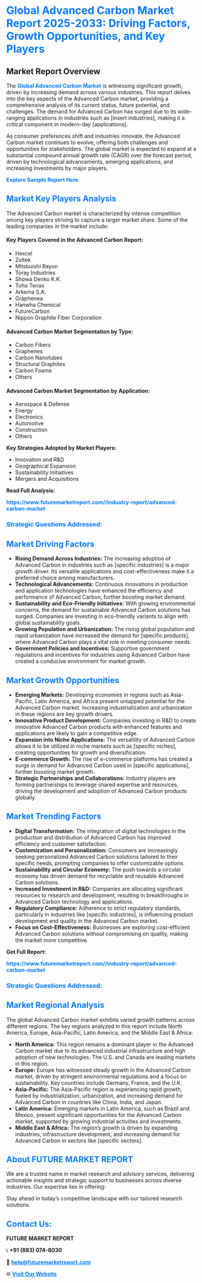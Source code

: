 <h1 style="color: #007BFF;">Global Advanced Carbon Market Report 2025-2033: Driving Factors, Growth Opportunities, and Key Players</h1>

<section id="overview">
<h2>Market Report Overview</h2>
<p>The <a href="https://www.futuremarketreport.com//industry-report/advanced-carbon-market" style="color: #007BFF; text-decoration: none;"><strong>Global Advanced Carbon Market</strong></a> is witnessing significant growth, driven by increasing demand across various industries. This report delves into the key aspects of the Advanced Carbon market, providing a comprehensive analysis of its current status, future potential, and challenges. The demand for Advanced Carbon has surged due to its wide-ranging applications in industries such as [insert industries], making it a critical component in modern-day [applications].</p>
<p>As consumer preferences shift and industries innovate, the Advanced Carbon market continues to evolve, offering both challenges and opportunities for stakeholders. The global market is expected to expand at a substantial compound annual growth rate (CAGR) over the forecast period, driven by technological advancements, emerging applications, and increasing investments by major players.</p>
</section>

<section id="overview">
<p><a href="https://www.futuremarketreport.com//request-sample/reportId=63094" style="color: #007BFF; text-decoration: none;"><strong>Explore Sample Report Here</strong></a></p>
</section>

<section id="key-players">
<h2 style="color: #007BFF;">Market Key Players Analysis</h2>
<p>The Advanced Carbon market is characterized by intense competition among key players striving to capture a larger market share. Some of the leading companies in the market include:</p>
<h4>Key Players Covered in the Advanced Carbon Report:</h4>
<ul><li>Hexcel</li><li>Zoltek</li><li>MItsbuishi Rayon</li><li>Toray Industries</li><li>Showa Denko K.K.</li><li>Toho Tenax</li><li>Arkema S.A.</li><li>Graphenea</li><li>Hanwha Chemical</li><li>FutureCarbon</li><li>Nippon Graphite Fiber Corporation</li></ul>
<h4>Advanced Carbon Market Segmentation by Type:</h4>
<ul><li>Carbon Fibers</li><li>Graphenes</li><li>Carbon Nanotubes</li><li>Structural Graphites</li><li>Carbon Foams</li><li>Others</li></ul>

<h4>Advanced Carbon Market Segmentation by Application:</h4>
<ul><li>Aerospace &amp; Defense</li><li>Energy</li><li>Electronics</li><li>Automotive</li><li>Construction</li><li>Others</li></ul>
<p><strong>Key Strategies Adopted by Market Players:</strong></p>
<ul>
<li>Innovation and R&D</li>
<li>Geographical Expansion</li>
<li>Sustainability Initiatives</li>
<li>Mergers and Acquisitions</li>
</ul>
</section>

<section>
<p><strong>Read Full Analysis: </strong></p><a href="https://www.futuremarketreport.com//industry-report/advanced-carbon-market" style="color: #007BFF; text-decoration: none;"><strong>https://www.futuremarketreport.com//industry-report/advanced-carbon-market</strong></a>
<h3 style="color: #007BFF;">Strategic Questions Addressed:</h3>
</section>

<section id="driving-factors">
<h2 style="color: #007BFF;">Market Driving Factors</h2>
<ul>
<li><strong>Rising Demand Across Industries:</strong> The increasing adoption of Advanced Carbon in industries such as [specific industries] is a major growth driver. Its versatile applications and cost-effectiveness make it a preferred choice among manufacturers.</li>
<li><strong>Technological Advancements:</strong> Continuous innovations in production and application technologies have enhanced the efficiency and performance of Advanced Carbon, further boosting market demand.</li>
<li><strong>Sustainability and Eco-Friendly Initiatives:</strong> With growing environmental concerns, the demand for sustainable Advanced Carbon solutions has surged. Companies are investing in eco-friendly variants to align with global sustainability goals.</li>
<li><strong>Growing Population and Urbanization:</strong> The rising global population and rapid urbanization have increased the demand for [specific products], where Advanced Carbon plays a vital role in meeting consumer needs.</li>
<li><strong>Government Policies and Incentives:</strong> Supportive government regulations and incentives for industries using Advanced Carbon have created a conducive environment for market growth.</li>
</ul>
</section>

<section id="growth-opportunities">
<h2 style="color: #007BFF;">Market Growth Opportunities</h2>
<ul>
<li><strong>Emerging Markets:</strong> Developing economies in regions such as Asia-Pacific, Latin America, and Africa present untapped potential for the Advanced Carbon market. Increasing industrialization and urbanization in these regions are key growth drivers.</li>
<li><strong>Innovative Product Development:</strong> Companies investing in R&D to create innovative Advanced Carbon products with enhanced features and applications are likely to gain a competitive edge.</li>
<li><strong>Expansion into Niche Applications:</strong> The versatility of Advanced Carbon allows it to be utilized in niche markets such as [specific niches], creating opportunities for growth and diversification.</li>
<li><strong>E-commerce Growth:</strong> The rise of e-commerce platforms has created a surge in demand for Advanced Carbon used in [specific applications], further boosting market growth.</li>
<li><strong>Strategic Partnerships and Collaborations:</strong> Industry players are forming partnerships to leverage shared expertise and resources, driving the development and adoption of Advanced Carbon products globally.</li>
</ul>
</section>

<section id="trending-factors">
<h2 style="color: #007BFF;">Market Trending Factors</h2>
<ul>
<li><strong>Digital Transformation:</strong> The integration of digital technologies in the production and distribution of Advanced Carbon has improved efficiency and customer satisfaction.</li>
<li><strong>Customization and Personalization:</strong> Consumers are increasingly seeking personalized Advanced Carbon solutions tailored to their specific needs, prompting companies to offer customizable options.</li>
<li><strong>Sustainability and Circular Economy:</strong> The push towards a circular economy has driven demand for recyclable and reusable Advanced Carbon solutions.</li>
<li><strong>Increased Investment in R&D:</strong> Companies are allocating significant resources to research and development, resulting in breakthroughs in Advanced Carbon technology and applications.</li>
<li><strong>Regulatory Compliance:</strong> Adherence to strict regulatory standards, particularly in industries like [specific industries], is influencing product development and quality in the Advanced Carbon market.</li>
<li><strong>Focus on Cost-Effectiveness:</strong> Businesses are exploring cost-efficient Advanced Carbon solutions without compromising on quality, making the market more competitive.</li>
</ul>
</section>

<section>
<p><strong>Get Full Report: </strong></p><a href="https://www.futuremarketreport.com//industry-report/advanced-carbon-market" style="color: #007BFF; text-decoration: none;"><strong>https://www.futuremarketreport.com//industry-report/advanced-carbon-market</strong></a>
<h3 style="color: #007BFF;">Strategic Questions Addressed:</h3>
</section>


<section id="regional-analysis">
<h2 style="color: #007BFF;">Market Regional Analysis</h2>
<p>The global Advanced Carbon market exhibits varied growth patterns across different regions. The key regions analyzed in this report include North America, Europe, Asia-Pacific, Latin America, and the Middle East & Africa:</p>
<ul>
<li><strong>North America:</strong> This region remains a dominant player in the Advanced Carbon market due to its advanced industrial infrastructure and high adoption of new technologies. The U.S. and Canada are leading markets in this region.</li>
<li><strong>Europe:</strong> Europe has witnessed steady growth in the Advanced Carbon market, driven by stringent environmental regulations and a focus on sustainability. Key countries include Germany, France, and the U.K.</li>
<li><strong>Asia-Pacific:</strong> The Asia-Pacific region is experiencing rapid growth, fueled by industrialization, urbanization, and increasing demand for Advanced Carbon in countries like China, India, and Japan.</li>
<li><strong>Latin America:</strong> Emerging markets in Latin America, such as Brazil and Mexico, present significant opportunities for the Advanced Carbon market, supported by growing industrial activities and investments.</li>
<li><strong>Middle East & Africa:</strong> The region’s growth is driven by expanding industries, infrastructure development, and increasing demand for Advanced Carbon in sectors like [specific sectors].</li>
</ul>
</section>

<footer>
<h2 style="color: #007BFF;">About FUTURE MARKET REPORT</h2>
<p>We are a trusted name in market research and advisory services, delivering actionable insights and strategic support to businesses across diverse industries. Our expertise lies in offering:</p>

<p>Stay ahead in today’s competitive landscape with our tailored research solutions.</p>

<h2 style="color: #007BFF;">Contact Us:</h2>
<p><strong>FUTURE MARKET REPORT</strong></p>
<p>📞 <strong>+91 (883) 074-8030</strong></p>
<p>📧 <strong><a href="mailto:help@futuremarketreport.com" style="color: #007BFF;">help@futuremarketreport.com</a></strong></p>
<p>🌐 <strong><a href="https://www.futuremarketreport.com/" style="color: #007BFF;">Visit Our Website</a></strong></p>
</footer>